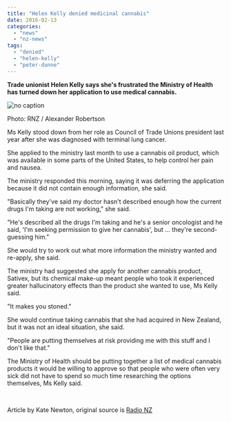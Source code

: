 ```yaml
---
title: "Helen Kelly denied medicinal cannabis"
date: 2016-02-13
categories: 
  - "news"
  - "nz-news"
tags: 
  - "denied"
  - "helen-kelly"
  - "peter-dunne"
---
```


**Trade unionist Helen Kelly says she's frustrated the Ministry of Health has turned down her application to use medical cannabis.**

![no caption](/wp-content/uploads/2022/04/eight_col_1M1A0422.jpg)

Photo: RNZ / Alexander Robertson

Ms Kelly stood down from her role as Council of Trade Unions president last year after she was diagnosed with terminal lung cancer.

She applied to the ministry last month to use a cannabis oil product, which was available in some parts of the United States, to help control her pain and nausea.

The ministry responded this morning, saying it was deferring the application because it did not contain enough information, she said.

"Basically they've said my doctor hasn't described enough how the current drugs I'm taking are not working," she said.

"He's described all the drugs I'm taking and he's a senior oncologist and he said, 'I'm seeking permission to give her cannabis', but ... they're second-guessing him."

She would try to work out what more information the ministry wanted and re-apply, she said.

The ministry had suggested she apply for another cannabis product, Sativex, but its chemical make-up meant people who took it experienced greater hallucinatory effects than the product she wanted to use, Ms Kelly said.

"It makes you stoned."

She would continue taking cannabis that she had acquired in New Zealand, but it was not an ideal situation, she said.

"People are putting themselves at risk providing me with this stuff and I don't like that."

The Ministry of Health should be putting together a list of medical cannabis products it would be willing to approve so that people who were often very sick did not have to spend so much time researching the options themselves, Ms Kelly said.

 

Article by Kate Newton, original source is [Radio NZ](http://www.radionz.co.nz/news/national/296459/helen-kelly-denied-medicinal-cannabis)

